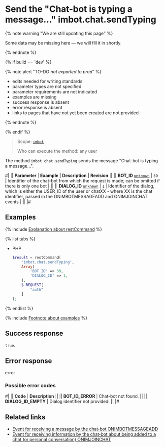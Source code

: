 # Send the "Chat-bot is typing a message..." imbot.chat.sendTyping

{% note warning "We are still updating this page" %}

Some data may be missing here — we will fill it in shortly.

{% endnote %}

{% if build == 'dev' %}

{% note alert "TO-DO _not exported to prod_" %}

- edits needed for writing standards
- parameter types are not specified
- parameter requirements are not indicated
- examples are missing
- success response is absent
- error response is absent
- links to pages that have not yet been created are not provided

{% endnote %}

{% endif %}

> Scope: [`imbot`](../../scopes/permissions.md)
>
> Who can execute the method: any user

The method `imbot.chat.sendTyping` sends the message "Chat-bot is typing a message...".

#|
|| **Parameter** | **Example** | **Description** | **Revision** ||
|| **BOT_ID**
[`unknown`](../../data-types.md) | `39` | Identifier of the chat-bot from which the request is made; can be omitted if there is only one bot | ||
|| **DIALOG_ID**
[`unknown`](../../data-types.md) | `1` | Identifier of the dialog, which is either the USER_ID of the user or chatXX - where XX is the chat identifier, passed in the ONIMBOTMESSAGEADD and ONIMJOINCHAT events | ||
|#

## Examples

{% include [Explanation about restCommand](../_includes/rest-command.md) %}

{% list tabs %}

- PHP

    ```php
    $result = restCommand(
        'imbot.chat.sendTyping',
        Array(
            'BOT_ID' => 39,
            'DIALOG_ID' => 1,
        ),
        $_REQUEST[
            "auth"
        ]
    );
    ```

{% endlist %}

{% include [Footnote about examples](../../../_includes/examples.md) %}

## Success response

`true`.

## Error response

error

### Possible error codes

#|
|| **Code** | **Description** ||
|| **BOT_ID_ERROR** | Chat-bot not found. ||
|| **DIALOG_ID_EMPTY** | Dialog identifier not provided. ||
|#

## Related links

- [Event for receiving a message by the chat-bot ONIMBOTMESSAGEADD](./events/index.md)
- [Event for receiving information by the chat-bot about being added to a chat (or personal conversation) ONIMJOINCHAT](../chats/events/on-imbot-join-chat.md)